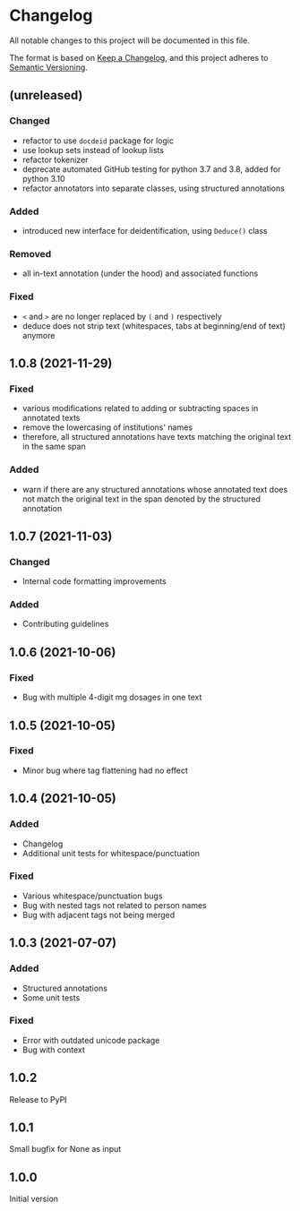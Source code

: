 # Changelog

All notable changes to this project will be documented in this file.

The format is based on [Keep a Changelog](https://keepachangelog.com/en/1.0.0/),
and this project adheres to [Semantic Versioning](https://semver.org/spec/v2.0.0.html).

## (unreleased)

### Changed
- refactor to use `docdeid` package for logic
- use lookup sets instead of lookup lists
- refactor tokenizer
- deprecate automated GitHub testing for python 3.7 and 3.8, added for python 3.10
- refactor annotators into separate classes, using structured annotations

### Added
- introduced new interface for deidentification, using `Deduce()` class

### Removed
- all in-text annotation (under the hood) and associated functions

### Fixed
- `<` and `>` are no longer replaced by `(` and `)` respectively
- deduce does not strip text (whitespaces, tabs at beginning/end of text) anymore

## 1.0.8 (2021-11-29)

### Fixed
- various modifications related to adding or subtracting spaces in annotated texts
- remove the lowercasing of institutions' names
- therefore, all structured annotations have texts matching the original text in the same span

### Added
- warn if there are any structured annotations whose annotated text does not match the original text in the span denoted by the structured annotation

## 1.0.7 (2021-11-03)

### Changed
- Internal code formatting improvements

### Added
- Contributing guidelines

## 1.0.6 (2021-10-06)

### Fixed
- Bug with multiple 4-digit mg dosages in one text

## 1.0.5 (2021-10-05)

### Fixed
- Minor bug where tag flattening had no effect

## 1.0.4 (2021-10-05)

### Added
- Changelog
- Additional unit tests for whitespace/punctuation

### Fixed
- Various whitespace/punctuation bugs
- Bug with nested tags not related to person names
- Bug with adjacent tags not being merged

## 1.0.3 (2021-07-07)

### Added
- Structured annotations
- Some unit tests

### Fixed
- Error with outdated unicode package
- Bug with context

## 1.0.2 
Release to PyPI

## 1.0.1 
Small bugfix for None as input

## 1.0.0 
Initial version
